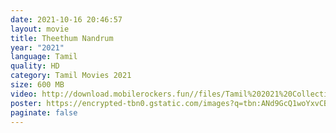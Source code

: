```yaml
---
date: 2021-10-16 20:46:57
layout: movie
title: Theethum Nandrum
year: "2021"
language: Tamil
quality: HD
category: Tamil Movies 2021
size: 600 MB
video: http://download.mobilerockers.fun//files/Tamil%202021%20Collection/Theethum%20Nandrum%20(2021)/Theethum%20Nandrum%20(2021)%20Full%20Movies/Theethum%20Nandrum%20(2021)%20HDRip/Theethum%20Nandrum%20(2021)%20HDRip%20Single%20Part.mp4
poster: https://encrypted-tbn0.gstatic.com/images?q=tbn:ANd9GcQ1woYxvCB_Pux_0lGHOJYO1GBnDIe2aQGRcA&usqp=CAU
paginate: false
---
```

